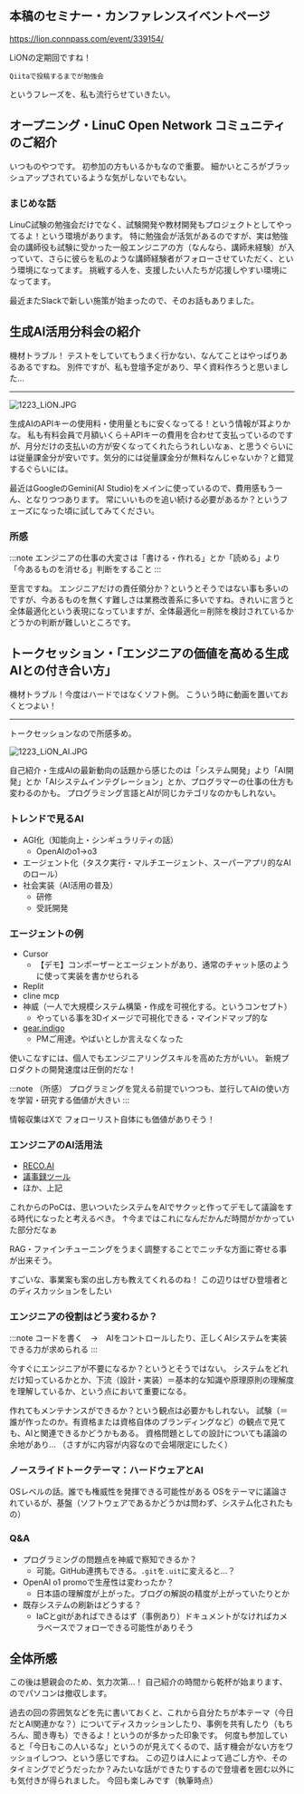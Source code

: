 ## 本稿のセミナー・カンファレンスイベントページ
https://lion.connpass.com/event/339154/

LiONの定期回ですね！

`Qiitaで投稿するまでが勉強会`

というフレーズを、私も流行らせていきたい。

## オープニング・LinuC Open Network コミュニティのご紹介
いつものやつです。
初参加の方もいるかもなので重要。
細かいところがブラッシュアップされているような気がしないでもない。

### まじめな話
LinuC試験の勉強会だけでなく、試験開発や教材開発もプロジェクトとしてやってるよ！という環境があります。
特に勉強会が活気があるのですが、実は勉強会の講師役も試験に受かった一般エンジニアの方（なんなら、講師未経験）が入っていて、さらに彼らを私のような講師経験者がフォローさせていただく、という環境になってます。
挑戦する人を、支援したい人たちが応援しやすい環境になってます。

最近またSlackで新しい施策が始まったので、そのお話もありました。

## 生成AI活用分科会の紹介
機材トラブル！
テストをしていてもうまく行かない、なんてことはやっぱりあるあるですね。
別件ですが、私も登壇予定があり、早く資料作ろうと思いました…

---

![1223_LiON.JPG](https://qiita-image-store.s3.ap-northeast-1.amazonaws.com/0/122800/22cde827-ee3f-cd26-37c4-546354c1de17.jpeg)

生成AIのAPIキーの使用料・使用量ともに安くなってる！という情報が耳よりかな。
私も有料会員で月額いくら＋APIキーの費用を合わせて支払っているのですが、月分だけの支払いの方が安くなってくれたらうれしいなぁ、と思うぐらいには従量課金分が安いです。気分的には従量課金分が無料なんじゃないか？と錯覚するぐらいには。

最近はGoogleのGemini(AI Studio)をメインに使っているので、費用感もうーん、となりつつあります。
常にいいものを追い続ける必要があるか？というフェーズになった頃に試してみてください。

### 所感
:::note
エンジニアの仕事の大変さは「書ける・作れる」とか「読める」より「今あるものを消せる」判断をすること
:::

至言ですね。
エンジニアだけの責任領分か？というとそうではない事も多いのですが、今あるものを無くす難しさは業務改善系に多いですね。きれいに言うと全体最適化という表現になっていますが、全体最適化＝削除を検討されているかどうかの判断が難しいところです。

## トークセッション・「エンジニアの価値を高める生成AIとの付き合い方」
機材トラブル！今度はハードではなくソフト側。
こういう時に動画を置いておくとつよい！

---

トークセッションなので所感多め。

![1223_LiON_AI.JPG](https://qiita-image-store.s3.ap-northeast-1.amazonaws.com/0/122800/b2543dce-4ed6-c0e7-599d-4f275a5d83bd.jpeg)

自己紹介・生成AIの最新動向の話題から感じたのは「システム開発」より「AI開発」とか「AIシステムインテグレーション」とか、プログラマーの仕事の仕方も変わるのかも。
プログラミング言語とAIが同じカテゴリなのかもしれない。

### トレンドで見るAI
- AGI化（知能向上・シンギュラリティの話）
  - OpenAIのo1->o3
- エージェント化（タスク実行・マルチエージェント、スーパーアプリ的なAIのロール）
- 社会実装（AI活用の普及）
  - 研修
  - 受託開発

### エージェントの例

- Cursor
  - 【デモ】コンポーザーとエージェントがあり、通常のチャット感のように使って実装を書かせられる
- Replit
- cline mcp
- 神威（一人で大規模システム構築・作成を可視化する。というコンセプト）
  - やっている事を3Dイメージで可視化できる・マインドマップ的な
- [gear.indigo](https://gearindigo.app/)
  - PMご用達。やばいとしか言えなくなった

使いこなすには、個人でもエンジニアリングスキルを高めた方がいい。
新規プロダクトの開発速度は圧倒的だな！

:::note
（所感）
プログラミングを覚える前提でいつつも、並行してAIの使い方を学習・研究する価値が大きい
:::

情報収集はXで
フォローリスト自体にも価値がありそう！

### エンジニアのAI活用法
- [RECO.AI](https://www.reco.ai/)
- [議事録ツール](https://tldv.io/ja/)
- ほか、上記

これからのPoCは、思いついたシステムをAIでサクッと作ってデモして議論をする時代になったと考えるべき。
↑今まではこれになんだかんだ時間がかかっていた部分だなぁ

RAG・ファインチューニングをうまく調整することでニッチな方面に寄せる事が出来そう。

すごいな、事業案も案の出し方も教えてくれるのね！
この辺りはぜひ登壇者とのディスカッションをしたい

### エンジニアの役割はどう変わるか？
:::note
コードを書く　→　AIをコントロールしたり、正しくAIシステムを実装できる力が求められる
:::

今すぐにエンジニアが不要になるか？というとそうではない。
システムをどれだけ知っているかとか、下流（設計・実装）＝基本的な知識や原理原則の理解度を理解しているか、という点において重要になる。

作れてもメンテナンスができるか？という観点は必要かもしれない。
試験（＝誰が作ったのか。有資格または資格自体のブランディングなど）の観点で見ても、AIと関連できるかどうかもある。
資格問題としての設計についても議論の余地があり…
（さすがに内容が内容なので会場限定にしたく）

### ノースライドトークテーマ：ハードウェアとAI
OSレベルの話。誰でも権威性を発揮できる可能性がある
OSをテーマに議論されているが、基盤（ソフトウェアであるかどうかは問わず、システム化されたもの）

### Q&A
- プログラミングの問題点を神威で察知できるか？
  - 可能。GitHub連携もできる。`.git`を`.uit`に変えると…？
- OpenAI o1 promoで生産性は変わったか？
  - 日本語の理解度が上がった。ブログの解説の精度が上がっていたりとか
- 既存システムの刷新はどうする？
  - IaCとgitがあればできるはず（事例あり）ドキュメントがなければカメラベースでフォローできる可能性がありそう

## 全体所感
この後は懇親会のため、気力次第…！
自己紹介の時間から乾杯が始まります、のでパソコンは撤収します。

過去の回の雰囲気などを先に書いておくと、これから自分たちが本テーマ（今日だとAI関連かな？）についてディスカッションしたり、事例を共有したり（もちろん、聞き専も）できるよ！というのが多かった印象です。
何度も参加していると「今日もこの人いるな」というのが見えてくるので、話す機会がない方をワッショイしつつ、という感じですね。
この辺りは人によって過ごし方や、そのタイミングでどうだったか？みたいな話ができたりするので登壇者を囲む以外にも気付きが得られました。
今回も楽しみです（執筆時点）
